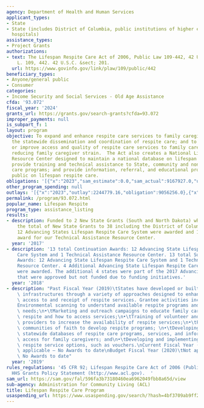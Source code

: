 ```yaml
---
agency: Department of Health and Human Services
applicant_types:
- State
- State (includes District of Columbia, public institutions of higher education and
  hospitals)
assistance_types:
- Project Grants
authorizations:
- text: The Lifespan Respite Care Act of 2006, Public Law 109-442, 42 U.S.C 201. Pub.
    L. 109, 442. 42 U.S.C. &sect; 201.
  url: https://www.govinfo.gov/link/plaw/109/public/442
beneficiary_types:
- Anyone/general public
- Consumer
categories:
- Income Security and Social Services - Old Age Assistance
cfda: '93.072'
fiscal_year: '2024'
grants_url: https://grants.gov/search-grants?cfda=93.072
improper_payments: null
is_subpart_f: 1
layout: program
objective: To expand and enhance respite care services to family caregivers; improve
  the statewide dissemination and coordination of respite care; and to provide, supplement,
  or improve access and quality of respite care services to family caregivers, thereby
  reducing family caregiver strain.  The Act also creates a National Lifespan Respite
  Resource Center designed to maintain a national database on lifespan respite care;
  provide training and technical assistance to State, community and nonprofit respite
  care programs; and provide information, referral, and educational programs to the
  public on lifespan respite care.
obligations: '[{"x":"2023","sam_estimate":0.0,"sam_actual":9167927.0,"usa_spending_actual":9168378.46},{"x":"2024","sam_estimate":0.0,"sam_actual":0.0,"usa_spending_actual":9309601.94},{"x":"2025","sam_estimate":0.0,"sam_actual":0.0,"usa_spending_actual":4674263.33}]'
other_program_spending: null
outlays: '[{"x":"2023","outlay":2244779.16,"obligation":9056256.0},{"x":"2024","outlay":87703.0,"obligation":1250000.0},{"x":"2025","outlay":0.0,"obligation":0.0}]'
permalink: /program/93.072.html
popular_name: Lifespan Respite
program_type: assistance_listing
results:
- description: Funded to 2 New State Grants (South and North Dakota) which brings
    the total of New State Grants to 38 including the District of Columbia. Additional
    12 Advancing States Lifespan Respite Care System were awarded and 1 Continuation
    award for our Technical Assistance Resource Center.
  year: '2017'
- description: '13 total Continuation Awards: 12 Advancing State Lifespan Respite
    Care System and 1 Technical Assistance Resource Center. 13 total Supplemental
    Awards: 12 Advancing State Lifespan Respite Care System and 1 Technical Assistance
    Resource Center. 4 Additional Advancing State Lifespan Respite Care System grants
    were awarded. The additional 4 states were part of the 2017 Advancing States FOA
    that were approved but not funded due to funding initiatives.'
  year: '2018'
- description: "Past Fiscal Year (2019)\tStates have developed or built upon respite\
    \ infrastructures through a variety of approaches designed to enhance or improve\
    \ access to and receipt of respite services. Grantee activities include:\n•\t\
    Environmental scanning to understand available respite programs and family caregiver\
    \ needs;\n•\tMarketing and outreach campaigns to educate family caregivers about\
    \ respite and how to access services;\n•\tTraining of volunteer and paid respite\
    \ providers to increase the availability of respite services;\n•\tPartnering with\
    \ communities of faith to develop respite programs; \n•\tDeveloping or enhancing\
    \ statewide databases of respite care programs, services, and information to improve\
    \ access for family caregivers; and\n•\tDeveloping and implementing person-centered\
    \ respite service options, such as vouchers.\nCurrent Fiscal Year (2020)\tNot\
    \ applicable – No Awards to date\nBudget Fiscal Year (2020)\tNot applicable –\
    \ No Awards to date"
  year: '2019'
rules_regulations: '45 CFR 92; Lifespan Respite Care Act of 2006 (Public Law 109-442);
  HHS Grants Policy Statement (http://www.acl.gov).  '
sam_url: https://sam.gov/fal/596fa3b73180460ea6962049fbb8a65d/view
sub-agency: Administration for Community Living (ACL)
title: Lifespan Respite Care Program
usaspending_url: https://www.usaspending.gov/search/?hash=4bf3709ab9ff20a86456a13f6127e0fd
---
```

